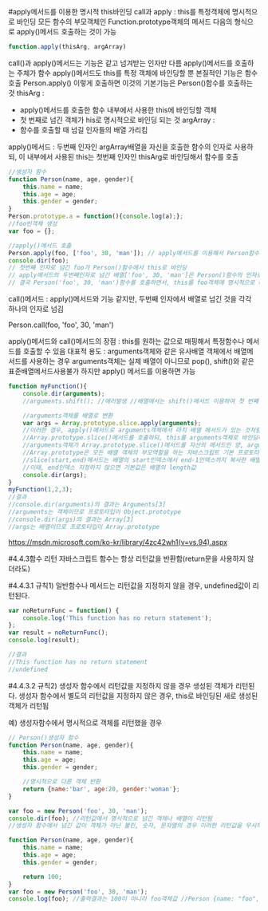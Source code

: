 #apply메서드를 이용한 명시적 this바인딩
call과 apply : this를 특정객체에 명시적으로 바인딩
모든 함수의 부모객체인 Function.prototype객체의 메서드
다음의 형식으로 apply()메서드 호출하는 것이 가능
```javascript
function.apply(thisArg, argArray)
```
call()과 apply()메서드는 기능은 같고 넘겨받는 인자만 다름
apply()메서드를 호출하는 주체가 함수
apply()메서드도 this를 특정 객체에 바인딩할 뿐 본질적인 기능은 함수 호출
Person.apply() 이렇게 호출하면 이것의 기본기능은 Person()함수를 호출하는 것
thisArg :
- apply()메서드를 호출한 함수 내부에서 사용한 this에 바인딩할 객체
- 첫 번째로 넘긴 객체가 his로 명시적으로 바인딩 되는 것
argArray :
- 함수를 호출할 때 넘길 인자들의 배열 가리킴

apply()메서드 :
두번째 인자인 argArray배열을 자신을 호출한 함수의 인자로 사용하되, 이 내부에서 사용된 this는 첫번째 인자인 thisArg로 바인딩해서 함수를 호출
```javascript
//생성자 함수
function Person(name, age, gender){
	this.name = name;
	this.age = age;
	this.gender = gender;
}
Person.prototype.a = function(){console.log(a);};
//foo빈객체 생성
var foo = {};

//apply()메서드 호출
Person.apply(foo, ['foo', 30, 'man']); // apply메서드를 이용해서 Person함수를 호출
console.dir(foo);
// 첫번째 인자로 넘긴 foo가 Person()함수에서 this로 바인딩
// apply메서드의 두번째인자로 넘긴 배열['foo', 30, 'man']은 Person()함수의 인자로 넘겨짐
// 결국 Person('foo', 30, 'man')함수를 호출하면서, this를 foo객체에 명시적으로 바인딩
```	
call()메서드 :
apply()메서드와 기능 같지만, 두번째 인자에서 배열로 넘긴 것을 각각 하나의 인자로 넘김

Person.call(foo, 'foo', 30, 'man')

apply()메서드와 call()메서드의 장점 : this를 원하는 값으로 매핑해서 특정함수나 메서드를 호출할 수 있음
대표적 용도 : arguments객체와 같은 유사배열 객체에서 배열메서드를 사용하는 경우
arguments객체는 실제 배열이 아니므로 pop(), shift()와 같은 표준배열메서드사용불가
하지만 apply() 메서드를 이용하면 가능
```javascript
function myFunction(){
	console.dir(arguments);
	//arguments.shift(); //에러발생 //배열에서는 shift()메서드 이용하여 첫 번째 원소 쉽게 삭제가능, arguments객체는 length만 가진 유사배열 객체이므로 에러발생

	//arguments객체를 배열로 변환
	var args = Array.prototype.slice.apply(arguments);
	//이러한 경우, apply()메서드로 arguments객체에서 마치 배열 메서드가 있는 것처럼 처리
	//Array.prototype.slice()메서드를 호출하되, this를 arguments객체로 바인딩하라.
	//arguments객체가 Array.prototype.slice()메서드를 자신의 메서드인 양, arguments.slice()와 같은 형태로 호출하라는 것
	//Array.prototype은 모든 배열 객체의 부모역할을 하는 자바스크립트 기본 프로토타입 객체로서, slice(), push(), pop()과 같은 배열 표준 메서드가 있음
	//slice(start,end)메서드는 배열의 start인덱스에서 end-1인덱스까지 복사한 배열을 리턴
	//이때, end인덱스 지정하지 않으면 기본값은 배열의 length값
	console.dir(args);
}
myFunction(1,2,3);
//결과
//console.dir(arguments)의 결과는 Arguments[3]
//arguments는 객체이므로 프로토타입이 Object.prototype
//console.dir(args)의 결과는 Array[3]
//args는 배열이므로 프로토타입이 Array.prototype
```
https://msdn.microsoft.com/ko-kr/library/4zc42wh1(v=vs.94).aspx

#4.4.3함수 리턴
자바스크립트 함수는 항상 리턴값을 반환함(return문을 사용하지 않더라도)

#4.4.3.1 규칙1) 일반함수나 메서드는 리턴값을 지정하지 않을 경우, undefined값이 리턴된다.
```javascript
var noReturnFunc = function() {
	console.log('This function has no return statement');
};
var result = noReturnFunc();
console.log(result);

//결과
//This function has no return statement
//undefined
```
#4.4.3.2 규칙2) 생성자 함수에서 리턴값을 지정하지 않을 경우 생성된 객체가 리턴된다.
생성자 함수에서 별도의 리턴값을 지정하지 않은 경우, this로 바인딩된 새로 생성된 객체가 리턴됨

예) 생성자함수에서 명시적으로 객체를 리턴했을 경우
```javascript
// Person()생성자 함수
function Person(name, age, gender){
	this.name = name;
	this.age = age;
	this.gender = gender;

	//명시적으로 다른 객체 반환
	return {name:'bar', age:20, gender:'woman'};
}

var foo = new Person('foo', 30, 'man');
console.dir(foo); //리턴값에서 명시적으로 넘긴 객체나 배열이 리턴됨
//생성자 함수에서 넘긴 값이 객체가 아닌 불린, 숫자, 문자열의 경우 이러한 리턴값을 무시하고 this로 바인딩 된 객체가 리턴됨

function Person(name, age, gender){
	this.name = name;
	this.age = age;
	this.gender = gender;

	return 100;
}
var foo = new Person('foo', 30, 'man');
console.log(foo); //출력결과는 100이 아니라 foo객체값 //Person {name: "foo", age: 30, gender: "man"}
```
